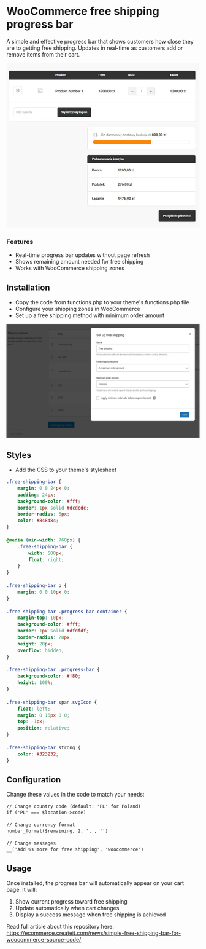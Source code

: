 # WooCommerce free shipping progress bar

A simple and effective progress bar that shows customers how close they are to getting free shipping. Updates in real-time as customers add or remove items from their cart.

![free-shipping-woocommerce-bar.jpg](img%2Ffree-shipping-woocommerce-bar.jpg)

### Features

* Real-time progress bar updates without page refresh
* Shows remaining amount needed for free shipping
* Works with WooCommerce shipping zones

## Installation

* Copy the code from functions.php to your theme's functions.php file
* Configure your shipping zones in WooCommerce
* Set up a free shipping method with minimum order amount

![free-shipping-woocommerce-bar-admin.jpg](img%2Ffree-shipping-woocommerce-bar-admin.jpg)

## Styles
* Add the CSS to your theme's stylesheet

```css
.free-shipping-bar {
    margin: 0 0 24px 0;
    padding: 24px;
    background-color: #fff;
    border: 1px solid #dcdcdc;
    border-radius: 6px;
    color: #848484;
}

@media (min-width: 768px) {
    .free-shipping-bar {
        width: 500px;
        float: right;
    }
}

.free-shipping-bar p {
    margin: 0 0 10px 0;
}

.free-shipping-bar .progress-bar-container {
    margin-top: 10px;
    background-color: #fff;
    border: 1px solid #dfdfdf;
    border-radius: 20px;
    height: 20px;
    overflow: hidden;
}

.free-shipping-bar .progress-bar {
    background-color: #f80;
    height: 100%;
}

.free-shipping-bar span.svgIcon {
    float: left;
    margin: 0 15px 0 0;
    top: -1px;
    position: relative;
}

.free-shipping-bar strong {
    color: #323232;
}
```

## Configuration

Change these values in the code to match your needs:

```
// Change country code (default: 'PL' for Poland)
if ('PL' === $location->code)

// Change currency format
number_format($remaining, 2, ',', '')

// Change messages
__('Add %s more for free shipping', 'woocommerce')
```

## Usage

Once installed, the progress bar will automatically appear on your cart page. It will:

1. Show current progress toward free shipping
2. Update automatically when cart changes
3. Display a success message when free shipping is achieved

Read full article about this repository here: https://ecommerce.createit.com/news/simple-free-shipping-bar-for-woocommerce-source-code/ 
